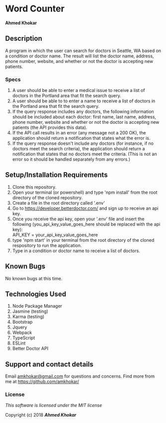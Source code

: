 # Word Counter

#### Ahmed Khokar

## Description

A program in which the user can search for doctors in Seattle, WA based on a condition or doctor name. The result will list the doctor name, address, phone number, website, and whether or not the doctor is accepting new patients.

### Specs

1. A user should be able to enter a medical issue to receive a list of doctors in the Portland area that fit the search query.
2. A user should be able to to enter a name to receive a list of doctors in the Portland area that fit the search query.
3. If the query response includes any doctors, the following information should be included about each doctor: first name, last name, address, phone number, website and whether or not the doctor is accepting new patients (the API provides this data).
4. If the API call results in an error (any message not a 200 OK), the application should return a notification that states what the error is.
5. If the query response doesn't include any doctors (for instance, if no doctors meet the search criteria), the application should return a notification that states that no doctors meet the criteria. (This is not an error so it should be handled separately from any errors.)

## Setup/Installation Requirements
1. Clone this repository.
2. Open your terminal (or powershell) and type 'npm install' from the root directory of the cloned repository.
3. Create a file in the root directory called '.env'
4. Go to https://developer.betterdoctor.com/ and sign up to receive an api key.
5. Once you receive the api key, open your '.env' file and insert the following (you_api_key_value_goes_here should be replaced with the api key):<br>
API_KEY = your_api_key_value_goes_here
6. type 'npm start' in your terminal from the root directory of the cloned respository to run the application.
7. Type in a condition or doctor name to receive a list of doctors.

## Known Bugs
No known bugs at this time. 
## Technologies Used
1. Node Package Manager
2. Jasmine (testing)
3. Karma (testing)
4. Bootstrap
5. Jquery
6. Webpack
7. TypeScript
8. ESLint
9. Better Doctor API

## Support and contact details

Email amkhokar@gmail.com for questions and concerns.
Find more from me at https://github.com/amkhokar/

### License

*This software is licensed under the MIT license*

Copyright (c) 2018 **_Ahmed Khokar_**